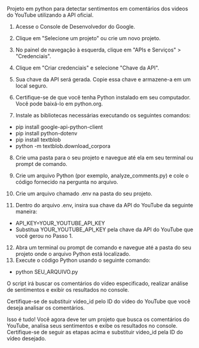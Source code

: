 Projeto em python para detectar sentimentos em comentários dos videos do YouTube utilizando a API oficial.

1. Acesse o Console de Desenvolvedor do Google.
2. Clique em "Selecione um projeto" ou crie um novo projeto.
3. No painel de navegação à esquerda, clique em "APIs e Serviços" > "Credenciais".
4. Clique em "Criar credenciais" e selecione "Chave da API".
5. Sua chave da API será gerada. Copie essa chave e armazene-a em um local seguro.

6. Certifique-se de que você tenha Python instalado em seu computador. Você pode baixá-lo em python.org.
7. Instale as bibliotecas necessárias executando os seguintes comandos:

- pip install google-api-python-client
- pip install python-dotenv
- pip install textblob
- python -m textblob.download_corpora

8. Crie uma pasta para o seu projeto e navegue até ela em seu terminal ou prompt de comando.
9. Crie um arquivo Python (por exemplo, analyze_comments.py) e cole o código fornecido na pergunta no arquivo.

10. Crie um arquivo chamado .env na pasta do seu projeto.
11. Dentro do arquivo .env, insira sua chave da API do YouTube da seguinte maneira:
- API_KEY=YOUR_YOUTUBE_API_KEY
- Substitua YOUR_YOUTUBE_API_KEY pela chave da API do YouTube que você gerou no Passo 1.

12. Abra um terminal ou prompt de comando e navegue até a pasta do seu projeto onde o arquivo Python está localizado.
13. Execute o código Python usando o seguinte comando:
- python SEU_ARQUIVO.py

O script irá buscar os comentários do vídeo especificado, realizar análise de sentimentos e exibir os resultados no console.

Certifique-se de substituir video_id pelo ID do vídeo do YouTube que você deseja analisar os comentários.

Isso é tudo! Você agora deve ter um projeto que busca os comentários do YouTube, analisa seus sentimentos e exibe os resultados no console. Certifique-se de seguir as etapas acima e substituir video_id pela ID do vídeo desejado.
